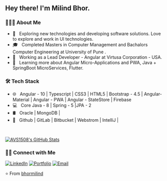 <h2> Hey there! I'm Milind Bhor.</h2>

<h3> 👨🏻‍💻 About Me </h3>

- 🤔 &nbsp; Exploring new technologies and developing software solutions. Love to explore and work in UI technologies.
- 🎓 &nbsp; Completed Masters in Computer Management and Bachalors Computer Engineering at University of Pune .
- 💼 &nbsp; Working as a Lead Developer - Angular at Virtusa Corporation - USA.
- 🌱 &nbsp; Learning more about Angular Micro-Applications and PWA, Java + SpringBoot MicroServices, Flutter.

<h3>🛠 Tech Stack</h3>

- 🌐 &nbsp; Angular - 10 | Typescript | CSS3 | HTML5 | Bootstrap - 4.5 | Angular-Material | Angular - PWA | Angular - StateStore | Firebase
- 💻 &nbsp; Core Java - 8 | Spring - 5 |JPA - 2
- 🛢 &nbsp; Oracle | MongoDB | 
- 🔧 &nbsp; Github | GitLab | Bitbucket | Webstrom | IntelliJ | 

<br/>

[![AVS1508's GitHub Stats](https://github-readme-stats.vercel.app/api?username=bhormilind&show_icons=true)](https://github.com/bhormilind)

<h3> 🤝🏻 Connect with Me </h3>

<p align="center">

<a href="https://www.linkedin.com/in/bhormilind"  target="_blank"><img alt="LinkedIn" src="https://img.shields.io/badge/LinkedIn-Milind%20Bhor-blue?style=flat-square&logo=linkedin"></a>
<a href="https://bhormilind.tech/"  target="_blank"><img alt="Portfolio" src="https://img.shields.io/badge/Portfolio-Milind%20Bhor-blue?style=flat-square&logo=portfolio"></a>
<a href="mailto:bhormilind@gmail.com"><img alt="Email" src="https://img.shields.io/badge/Email-bhormilind@gmail.com-blue?style=flat-square&logo=gmail"></a>
</p>

⭐️ From [bhormilind](https://github.com/bhormilind)
